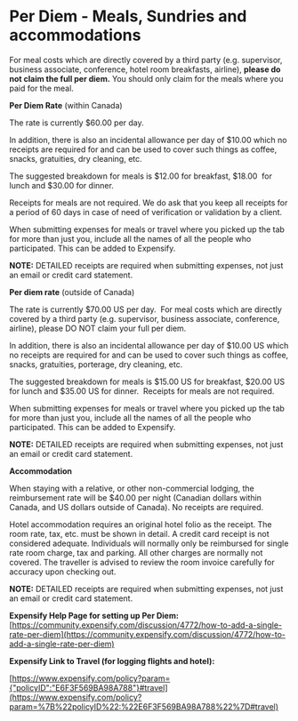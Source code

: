 # Per Diem - Meals, Sundries and accommodations

For meal costs which are directly covered by a third party (e.g. supervisor, business associate, conference, hotel room breakfasts, airline), **please do not claim the full per diem.** You should only claim for the meals where you paid for the meal. 

**Per Diem Rate** (within Canada)

The rate is currently $60.00 per day. 

In addition, there is also an incidental allowance per day of $10.00 which no receipts are required for and can be used to cover such things as coffee, snacks, gratuities, dry cleaning, etc.

The suggested breakdown for meals is $12.00 for breakfast, $18.00  for lunch and $30.00 for dinner. 

Receipts for meals are not required.  We do ask that you keep all receipts for a period of 60 days in case of need of verification or validation by a client. 

When submitting expenses for meals or travel where you picked up the tab for more than just you, include all the names of all the people who participated. This can be added to Expensify.

**NOTE:** DETAILED receipts are required when submitting expenses, not just an email or credit card statement.

**Per diem rate** (outside of Canada)

The rate is currently $70.00 US per day.  For meal costs which are directly covered by a third party (e.g. supervisor, business associate, conference, airline), please DO NOT claim your full per diem.

In addition, there is also an incidental allowance per day of $10.00 US which no receipts are required for and can be used to cover such things as coffee, snacks, gratuities, porterage, dry cleaning, etc.

The suggested breakdown for meals is $15.00 US for breakfast, $20.00 US for lunch and $35.00 US for dinner.  Receipts for meals are not required.

When submitting expenses for meals or travel where you picked up the tab for more than just you, include all the names of all the people who participated. This can be added to Expensify.

**NOTE:** DETAILED receipts are required when submitting expenses, not just an email or credit card statement.

**Accommodation**

When staying with a relative, or other non-commercial lodging, the reimbursement rate will be $40.00 per night (Canadian dollars within Canada, and US dollars outside of Canada). No receipts are required.

Hotel accommodation requires an original hotel folio as the receipt. The room rate, tax, etc. must be shown in detail. A credit card receipt is not considered adequate. Individuals will normally only be reimbursed for single rate room charge, tax and parking. All other charges are normally not covered. The traveller is advised to review the room invoice carefully for accuracy upon checking out.

**NOTE:** DETAILED receipts are required when submitting expenses, not just an email or credit card statement.

**Expensify Help Page for setting up Per Diem:**
[https://community.expensify.com/discussion/4772/how-to-add-a-single-rate-per-diem](https://community.expensify.com/discussion/4772/how-to-add-a-single-rate-per-diem)

**Expensify Link to Travel (for logging flights and hotel):**

[https://www.expensify.com/policy?param={"policyID":"E6F3F569BA98A788"}#travel](https://www.expensify.com/policy?param=%7B%22policyID%22:%22E6F3F569BA98A788%22%7D#travel)